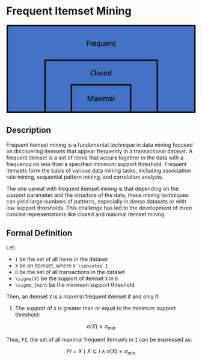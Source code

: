 # Frequent Itemset Mining

![Diagram showing maximal itemsets as a subset of closed itemsets which are a subset of frequent itemsets](../assets/frequent.png)
## Description

Frequent itemset mining is a fundamental technique in data mining focused on discovering itemsets that appear frequently in a transactional dataset. A frequent itemset is a set of items that occurs together in the data with a frequency no less than a specified minimum support threshold. Frequent itemsets form the basis of various data mining tasks, including association rule mining, sequential pattern mining, and correlation analysis.

The one caveat with frequent itemset mining is that depending on the support parameter and the structure of the data, these mining techniques can yield large numbers of patterns, especially in dense datasets or with low support thresholds. This challenge has led to the development of more concise representations like closed and maximal itemset mining.

## Formal Definition
Let:
- ``I`` be the set of all items in the dataset
- ``X`` be an itemset, where ``X \subseteq I``
- ``D`` be the set of all transactions in the dataset
- ``\sigma(X)`` be the support of itemset ``X`` in ``D``
- ``\sigma_{min}`` be the minimum support threshold

Then, an itemset ``X`` is a maximal frequent itemset if and only if:
1.	The support of ``X`` is greater than or equal to the minimum support threshold: 
```math
\sigma(X) \geq \sigma_{min}
```


Thus, ``FI``, the set of all maximal frequent itemsets in ``I`` can be expressed as:

```math
FI = {X \mid X \subseteq I \wedge \sigma(X) \geq \sigma_{min}}
```
